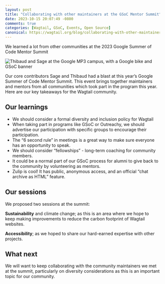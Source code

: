 ```yaml
---
layout: post
title: "Collaborating with other maintainers at the GSoC Mentor Summit"
date: 2023-10-15 20:07:49 -0800
comments: true
categories: [Wagtail, GSoC, Events, Open Source]
canonical: https://wagtail.org/blog/collaborating-with-other-maintainers-at-the-gsoc-mentor-summit/
---
```


We learned a lot from other communities at the 2023 Google Summer of Code Mentor Summit

<!-- more -->

![Thibaud and Sage at the Google MP3 campus, with a Google bike and GSoC banner](/images/blog/collaborating-with-other-maintainers-at-the-gsoc-mentor-summit/thibaud-and-sage-at-the-google-campus.jpg)

Our core contributors Sage and Thibaud had a blast at this year’s Google Summer of Code Mentor Summit. This event brings together maintainers and mentors from all communities which took part in the program this year. Here are our key takeaways for the Wagtail community.

## Our learnings

- We should consider a formal diversity and inclusion policy for Wagtail
- When taking part in programs like GSoC or Outreachy, we should advertise our participation with specific groups to encourage their participation.
- The “6 second rule” in meetings is a great way to make sure everyone has an opportunity to speak.
- We should consider “fellowships” - long-term coaching for community members.
- It could be a normal part of our GSoC process for alumni to give back to the community by volunteering as mentors.
- Zulip is cool! It has public, anonymous access, and an official “chat archive as HTML” feature.

## Our sessions

We proposed two sessions at the summit:

**Sustainability** and climate change; as this is an area where we hope to keep making improvements to reduce the carbon footprint of Wagtail websites.

**Accessibility**; as we hoped to share our hard-earned expertise with other projects.

## What next

We will want to keep collaborating with the community maintainers we met at the summit, particularly on diversity considerations as this is an important topic for our community.
